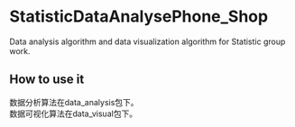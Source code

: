 # StatisticDataAnalysePhone_Shop
Data analysis algorithm and data visualization algorithm for Statistic group work. 

## How to use it
数据分析算法在data_analysis包下。<br/>
数据可视化算法在data_visual包下。<br/>
